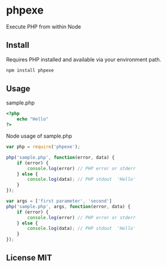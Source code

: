 # phpexe

Execute PHP from within Node

## Install

Requires PHP installed and available via your environment path.

```bash
npm install phpexe
```

## Usage

sample.php

```php
<?php
	echo "Hello"
?>
```

Node usage of sample.php


```js
var php = require('phpexe');

php('sample.php', function(error, data) {
	if (error) {
		console.log(error) // PHP error or stderr
	} else {
		console.log(data); // PHP stdout  'Hello'
	}
});

var args = ['first parameter', 'second']
php('sample.php', args, function(error, data) {
	if (error) {
		console.log(error) // PHP error or stderr
	} else {
		console.log(data); // PHP stdout  'Hello'
	}
});
```


## License MIT